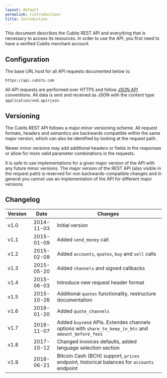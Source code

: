 ```yaml
---
layout: default
permalink: /introduction/
title: Introduction
---
```

This document describes the Cubits REST API and everything that is necessary to access its resources. In order to use the API, you first need to have a verified Cubits merchant account.

## Configuration

The base URL host for all API requests documented below is:
```
https://api.cubits.com
```

All API requests are performed over HTTPS and follow [JSON API](http://jsonapi.org/) conventions. All data is sent and received as JSON with the content type `application/vnd.api+json`.

## Versioning
The Cubits REST API follows a major.minor versioning scheme. All request formats, headers and semantics are backwards compatible within the same major version, which can also be identified by looking at the request path.

Newer minor versions may add additional headers or fields in the responses or allow for more valid parameter combinations in the requests.

It is safe to use implementations for a given major version of the API with any future minor versions.
The major version of the REST API (also visible in the request path) is reserved for non backwards-compatible changes and in general you cannot use an implementation of the API for different major versions.

## Changelog

| Version | Date       | Changes                                                      |
| ------- |:----------:| ------------------------------------------------------------ |
| v1.0    | 2014-11-03 | Initial version                                              |
| v1.1    | 2015-01-09 | Added `send_money` call                                      |
| v1.2    | 2015-02-09 | Added `accounts`, `quotes`, `buy` and `sell` calls           |
| v1.3    | 2015-05-20 | Added `channels` and signed callbacks                        |
| v1.4    | 2015-06-03 | Introduce new request header format                          |
| v1.5    | 2015-10-26 | Additional `quotes` functionality, restructure documentation |
| v1.6    | 2016-01-20 | Added `quote_channels`                                       |
| v1.7    | 2016-11-07 | Added `buysend` APIs. Extendes channels options with `share_to_keep_in_btc` and `amount_before_fees` |
| v1.8    | 2017-10-12 | Changed invoices defaults, added language selection section  |
| v1.9    | 2018-06-21 | Bitcoin Cash (BCH) support, `prices` endpoint, historical balances for `accounts` endpoint |
